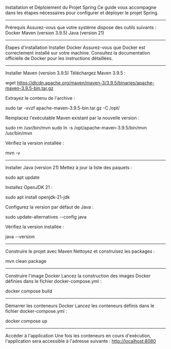 Installation et Déploiement du Projet Spring
Ce guide vous accompagne dans les étapes nécessaires pour configurer et déployer le projet Spring.

---

Prérequis
Assurez-vous que votre système dispose des outils suivants :
Docker
Maven (version 3.9.5)
Java (version 21)

---

Étapes d'installation
Installer Docker
Assurez-vous que Docker est correctement installé sur votre machine. Consultez la documentation officielle de Docker pour les instructions détaillées.

---

Installer Maven (version 3.9.5)
Téléchargez Maven 3.9.5 :

   wget https://dlcdn.apache.org/maven/maven-3/3.9.5/binaries/apache-maven-3.9.5-bin.tar.gz

Extrayez le contenu de l'archive :

   sudo tar -xvzf apache-maven-3.9.5-bin.tar.gz -C /opt/

Remplacez l'exécutable Maven existant par la nouvelle version :

   sudo rm /usr/bin/mvn
   sudo ln -s /opt/apache-maven-3.9.5/bin/mvn /usr/bin/mvn

Vérifiez la version installée :

mvn -v



---

Installer Java (version 21)
Mettez à jour la liste des paquets :

sudo apt update

Installez OpenJDK 21 :

sudo apt install openjdk-21-jdk


Configurez la version par défaut de Java :

sudo update-alternatives --config java


Vérifiez la version installée :

java --version



---

Construire le projet avec Maven
Nettoyez et construisez les packages :

mvn clean package


---

Construire l'image Docker
Lancez la construction des images Docker définies dans le fichier docker-compose.yml :

   docker compose build


---

Démarrer les conteneurs Docker
Lancez les conteneurs définis dans le fichier docker-compose.yml :

docker compose up



---

Accéder à l'application
Une fois les conteneurs en cours d'exécution, l'application sera accessible à l'adresse suivante :
[http://localhost:8080](http://localhost:8080)
